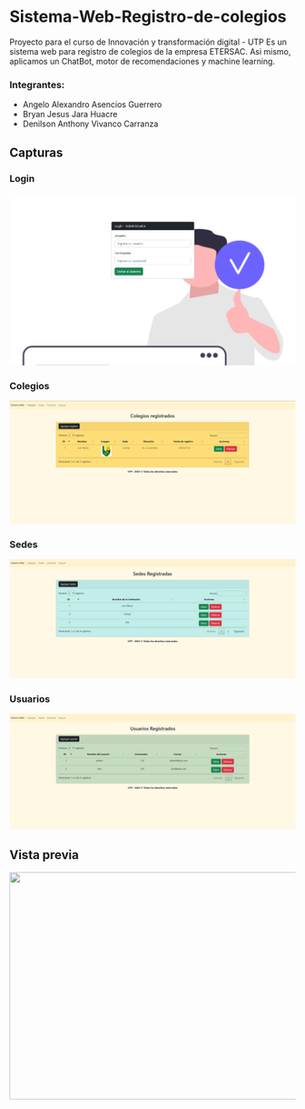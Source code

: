 # Sistema-Web-Registro-de-colegios
Proyecto para el curso de Innovación y transformación digital - UTP
Es un sistema web para registro de colegios de la empresa ETERSAC. Asi mismo, aplicamos un ChatBot, motor de recomendaciones y machine learning.

### Integrantes:
- Angelo Alexandro Asencios Guerrero
- Bryan Jesus Jara Huacre
- Denilson Anthony Vivanco Carranza

## Capturas
### Login
![Imagen del proyecto](./img/Login.png)

### Colegios
![Imagen del proyecto](./img/Colegios.png)

### Sedes
![Imagen del proyecto](./img/Sedes.png)

### Usuarios
![Imagen del proyecto](./img/Usuarios.png)

## Vista previa
 <img src="https://media.giphy.com/media/v1.Y2lkPTc5MGI3NjExNDY3b2FrYzhqNG15d241OTkxN3hzcjNkNnY4cjd2ZWtuNzhoNWRpcyZlcD12MV9pbnRlcm5hbF9naWZfYnlfaWQmY3Q9Zw/8MeVfbTXQcJtkYlYrj/giphy.gif" width="600" height="400">
